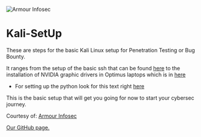 ![Armour Infosec](https://sp-ao.shortpixel.ai/client/to_webp,q_lossy,ret_img/https://www.armourinfosec.com/wp-content/uploads/thegem-logos/logo_3b70cf15afddeb08af9f741446904b90_1x.png) 

# Kali-SetUp
These are steps for the basic Kali Linux setup for Penetration Testing or Bug Bounty. 
  
It ranges from the setup of the basic ssh that can be found [here](https://github.com/navneett1/Kali-SetUp/blob/main/Basic%20SetUp) to the installation of NVIDIA graphic drivers in Optimus laptops which is in [here](https://github.com/navneett1/Kali-SetUp/blob/main/NVIDIA%20graphic%20drivers)
  - For setting up the python look for this text right [here](https://github.com/navneett1/Kali-SetUp/blob/main/Python%20and%20pip%20installation)

This is the basic setup that will get you going for now to start your cybersec journey.

Courtesy of:
 [Armour Infosec](https://www.google.com/url?sa=t&rct=j&q=&esrc=s&source=web&cd=&cad=rja&uact=8&ved=2ahUKEwi-0ayIqYf7AhUuR2wGHUzkAqUQFnoECBAQAQ&url=https%3A%2F%2Fwww.armourinfosec.com%2F&usg=AOvVaw1_wk8TTMoHO1mpY1UiS0pY)

[Our GitHub page.](https://github.com/armourinfosec)

